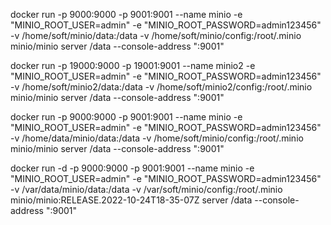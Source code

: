


docker run -p 9000:9000 -p 9001:9001 --name minio -e "MINIO_ROOT_USER=admin"  -e "MINIO_ROOT_PASSWORD=admin123456" -v /home/soft/minio/data:/data   -v /home/soft/minio/config:/root/.minio minio/minio server /data --console-address ":9001"

docker run -p 19000:9000 -p 19001:9001 --name minio2 -e "MINIO_ROOT_USER=admin"  -e "MINIO_ROOT_PASSWORD=admin123456" -v /home/soft/minio2/data:/data   -v /home/soft/minio2/config:/root/.minio minio/minio server /data --console-address ":9001"

docker run -p 9000:9000 -p 9001:9001 --name minio -e "MINIO_ROOT_USER=admin" -e "MINIO_ROOT_PASSWORD=admin123456" -v /home/data/minio/data:/data -v /home/soft/minio/config:/root/.minio minio/minio server /data --console-address ":9001"

docker run -d -p 9000:9000 -p 9001:9001 --name minio -e "MINIO_ROOT_USER=admin" -e "MINIO_ROOT_PASSWORD=admin123456" -v /var/data/minio/data:/data -v /var/soft/minio/config:/root/.minio minio/minio:RELEASE.2022-10-24T18-35-07Z server /data --console-address ":9001"
